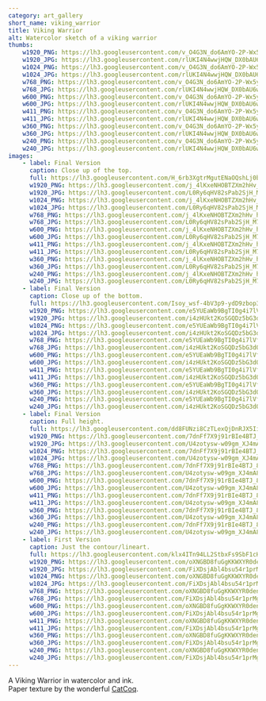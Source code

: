 ```yaml
---
category: art_gallery
short_name: viking_warrior
title: Viking Warrior
alt: Watercolor sketch of a viking warrior
thumbs:
    w1920_PNG: https://lh3.googleusercontent.com/v_O4G3N_do6AmYO-2P-Wx5yAzXn5f0CtxH3dLmB_wF_Y9H3LwVMk47w6xNmhRuEVGiifJWglCNfBNe6pO6b7yqCtBTgHFrkK3amuuufAyrP4TGi0sxrkvU0DYlm5S2iJrkxZoiqI8Q=w355
    w1920_JPG: https://lh3.googleusercontent.com/rlUKI4N4wwjHQW_DX0bAU6wUpcdls5TyCijEAH6d5-doKiUX-PT5zjHdsxuLbw9GpnjpGvqO6m_Edzf_O_OsCTRculAv4-I1nIGQZoUhwHX9pqnonEkBKLA1QXwKESVN9tDHvLXzmA=w355
    w1024_PNG: https://lh3.googleusercontent.com/v_O4G3N_do6AmYO-2P-Wx5yAzXn5f0CtxH3dLmB_wF_Y9H3LwVMk47w6xNmhRuEVGiifJWglCNfBNe6pO6b7yqCtBTgHFrkK3amuuufAyrP4TGi0sxrkvU0DYlm5S2iJrkxZoiqI8Q=w284
    w1024_JPG: https://lh3.googleusercontent.com/rlUKI4N4wwjHQW_DX0bAU6wUpcdls5TyCijEAH6d5-doKiUX-PT5zjHdsxuLbw9GpnjpGvqO6m_Edzf_O_OsCTRculAv4-I1nIGQZoUhwHX9pqnonEkBKLA1QXwKESVN9tDHvLXzmA=w284
    w768_PNG: https://lh3.googleusercontent.com/v_O4G3N_do6AmYO-2P-Wx5yAzXn5f0CtxH3dLmB_wF_Y9H3LwVMk47w6xNmhRuEVGiifJWglCNfBNe6pO6b7yqCtBTgHFrkK3amuuufAyrP4TGi0sxrkvU0DYlm5S2iJrkxZoiqI8Q=w213
    w768_JPG: https://lh3.googleusercontent.com/rlUKI4N4wwjHQW_DX0bAU6wUpcdls5TyCijEAH6d5-doKiUX-PT5zjHdsxuLbw9GpnjpGvqO6m_Edzf_O_OsCTRculAv4-I1nIGQZoUhwHX9pqnonEkBKLA1QXwKESVN9tDHvLXzmA=w213
    w600_PNG: https://lh3.googleusercontent.com/v_O4G3N_do6AmYO-2P-Wx5yAzXn5f0CtxH3dLmB_wF_Y9H3LwVMk47w6xNmhRuEVGiifJWglCNfBNe6pO6b7yqCtBTgHFrkK3amuuufAyrP4TGi0sxrkvU0DYlm5S2iJrkxZoiqI8Q=w166
    w600_JPG: https://lh3.googleusercontent.com/rlUKI4N4wwjHQW_DX0bAU6wUpcdls5TyCijEAH6d5-doKiUX-PT5zjHdsxuLbw9GpnjpGvqO6m_Edzf_O_OsCTRculAv4-I1nIGQZoUhwHX9pqnonEkBKLA1QXwKESVN9tDHvLXzmA=w166
    w411_PNG: https://lh3.googleusercontent.com/v_O4G3N_do6AmYO-2P-Wx5yAzXn5f0CtxH3dLmB_wF_Y9H3LwVMk47w6xNmhRuEVGiifJWglCNfBNe6pO6b7yqCtBTgHFrkK3amuuufAyrP4TGi0sxrkvU0DYlm5S2iJrkxZoiqI8Q=w114
    w411_JPG: https://lh3.googleusercontent.com/rlUKI4N4wwjHQW_DX0bAU6wUpcdls5TyCijEAH6d5-doKiUX-PT5zjHdsxuLbw9GpnjpGvqO6m_Edzf_O_OsCTRculAv4-I1nIGQZoUhwHX9pqnonEkBKLA1QXwKESVN9tDHvLXzmA=w114
    w360_PNG: https://lh3.googleusercontent.com/v_O4G3N_do6AmYO-2P-Wx5yAzXn5f0CtxH3dLmB_wF_Y9H3LwVMk47w6xNmhRuEVGiifJWglCNfBNe6pO6b7yqCtBTgHFrkK3amuuufAyrP4TGi0sxrkvU0DYlm5S2iJrkxZoiqI8Q=w100
    w360_JPG: https://lh3.googleusercontent.com/rlUKI4N4wwjHQW_DX0bAU6wUpcdls5TyCijEAH6d5-doKiUX-PT5zjHdsxuLbw9GpnjpGvqO6m_Edzf_O_OsCTRculAv4-I1nIGQZoUhwHX9pqnonEkBKLA1QXwKESVN9tDHvLXzmA=w100
    w240_PNG: https://lh3.googleusercontent.com/v_O4G3N_do6AmYO-2P-Wx5yAzXn5f0CtxH3dLmB_wF_Y9H3LwVMk47w6xNmhRuEVGiifJWglCNfBNe6pO6b7yqCtBTgHFrkK3amuuufAyrP4TGi0sxrkvU0DYlm5S2iJrkxZoiqI8Q=w66
    w240_JPG: https://lh3.googleusercontent.com/rlUKI4N4wwjHQW_DX0bAU6wUpcdls5TyCijEAH6d5-doKiUX-PT5zjHdsxuLbw9GpnjpGvqO6m_Edzf_O_OsCTRculAv4-I1nIGQZoUhwHX9pqnonEkBKLA1QXwKESVN9tDHvLXzmA=w66
images:
    - label: Final Version
      caption: Close up of the top.
      full: https://lh3.googleusercontent.com/H_6rb3XgtrMgutENaOQshLj0b59gTTEYijfDj-ZHudwawERkEDOM4sGZx9Qn2zxHB3yYht4yBfaNDB010OlEBxz4RSfIdYKoZUfS2_QbQ4qrFk13JZHcwsz96Htt42ixbMfaBAfEqA=w1080-h1080
      w1920_PNG: https://lh3.googleusercontent.com/j_4lKxeNHOBTZXm2hHv_hAaDEAqjsLVBphm1h3rKZ13L41Dlz5cN-IdLsQOQr_HO--7DtaDxwYT4I-Kqmm2hvzYiGa1eJaBZjzOYdJJ5XZKfeFSDb5TDYuVDLoCxj3I18-wnkJbk6w=w850
      w1920_JPG: https://lh3.googleusercontent.com/L0Ry6qHV82sPab2SjH_M7BpGU1v7Aiz5YGioWjjkP1ltkLmioXQl2S9pUUI-SWTgiIaCJ4FKuW-ZCzIIQ1iFiiRVDk44TFhgC0Iu5ubSKX__R2x_u41TxE4h4KocD5k5br95It8SIw=w850
      w1024_PNG: https://lh3.googleusercontent.com/j_4lKxeNHOBTZXm2hHv_hAaDEAqjsLVBphm1h3rKZ13L41Dlz5cN-IdLsQOQr_HO--7DtaDxwYT4I-Kqmm2hvzYiGa1eJaBZjzOYdJJ5XZKfeFSDb5TDYuVDLoCxj3I18-wnkJbk6w=w711
      w1024_JPG: https://lh3.googleusercontent.com/L0Ry6qHV82sPab2SjH_M7BpGU1v7Aiz5YGioWjjkP1ltkLmioXQl2S9pUUI-SWTgiIaCJ4FKuW-ZCzIIQ1iFiiRVDk44TFhgC0Iu5ubSKX__R2x_u41TxE4h4KocD5k5br95It8SIw=w711
      w768_PNG: https://lh3.googleusercontent.com/j_4lKxeNHOBTZXm2hHv_hAaDEAqjsLVBphm1h3rKZ13L41Dlz5cN-IdLsQOQr_HO--7DtaDxwYT4I-Kqmm2hvzYiGa1eJaBZjzOYdJJ5XZKfeFSDb5TDYuVDLoCxj3I18-wnkJbk6w=w533
      w768_JPG: https://lh3.googleusercontent.com/L0Ry6qHV82sPab2SjH_M7BpGU1v7Aiz5YGioWjjkP1ltkLmioXQl2S9pUUI-SWTgiIaCJ4FKuW-ZCzIIQ1iFiiRVDk44TFhgC0Iu5ubSKX__R2x_u41TxE4h4KocD5k5br95It8SIw=w533
      w600_PNG: https://lh3.googleusercontent.com/j_4lKxeNHOBTZXm2hHv_hAaDEAqjsLVBphm1h3rKZ13L41Dlz5cN-IdLsQOQr_HO--7DtaDxwYT4I-Kqmm2hvzYiGa1eJaBZjzOYdJJ5XZKfeFSDb5TDYuVDLoCxj3I18-wnkJbk6w=w416
      w600_JPG: https://lh3.googleusercontent.com/L0Ry6qHV82sPab2SjH_M7BpGU1v7Aiz5YGioWjjkP1ltkLmioXQl2S9pUUI-SWTgiIaCJ4FKuW-ZCzIIQ1iFiiRVDk44TFhgC0Iu5ubSKX__R2x_u41TxE4h4KocD5k5br95It8SIw=w416
      w411_PNG: https://lh3.googleusercontent.com/j_4lKxeNHOBTZXm2hHv_hAaDEAqjsLVBphm1h3rKZ13L41Dlz5cN-IdLsQOQr_HO--7DtaDxwYT4I-Kqmm2hvzYiGa1eJaBZjzOYdJJ5XZKfeFSDb5TDYuVDLoCxj3I18-wnkJbk6w=w285
      w411_JPG: https://lh3.googleusercontent.com/L0Ry6qHV82sPab2SjH_M7BpGU1v7Aiz5YGioWjjkP1ltkLmioXQl2S9pUUI-SWTgiIaCJ4FKuW-ZCzIIQ1iFiiRVDk44TFhgC0Iu5ubSKX__R2x_u41TxE4h4KocD5k5br95It8SIw=w285
      w360_PNG: https://lh3.googleusercontent.com/j_4lKxeNHOBTZXm2hHv_hAaDEAqjsLVBphm1h3rKZ13L41Dlz5cN-IdLsQOQr_HO--7DtaDxwYT4I-Kqmm2hvzYiGa1eJaBZjzOYdJJ5XZKfeFSDb5TDYuVDLoCxj3I18-wnkJbk6w=w250
      w360_JPG: https://lh3.googleusercontent.com/L0Ry6qHV82sPab2SjH_M7BpGU1v7Aiz5YGioWjjkP1ltkLmioXQl2S9pUUI-SWTgiIaCJ4FKuW-ZCzIIQ1iFiiRVDk44TFhgC0Iu5ubSKX__R2x_u41TxE4h4KocD5k5br95It8SIw=w250
      w240_PNG: https://lh3.googleusercontent.com/j_4lKxeNHOBTZXm2hHv_hAaDEAqjsLVBphm1h3rKZ13L41Dlz5cN-IdLsQOQr_HO--7DtaDxwYT4I-Kqmm2hvzYiGa1eJaBZjzOYdJJ5XZKfeFSDb5TDYuVDLoCxj3I18-wnkJbk6w=w166
      w240_JPG: https://lh3.googleusercontent.com/L0Ry6qHV82sPab2SjH_M7BpGU1v7Aiz5YGioWjjkP1ltkLmioXQl2S9pUUI-SWTgiIaCJ4FKuW-ZCzIIQ1iFiiRVDk44TFhgC0Iu5ubSKX__R2x_u41TxE4h4KocD5k5br95It8SIw=w166
    - label: Final Version
      caption: Close up of the bottom.
      full: https://lh3.googleusercontent.com/Isoy_wsf-4bV3p9-ydD9zbop394a8w8ursn8hljWmWbpEjEENcQ-4Yy265FGZH9xWwCYgYZn8jzGeE05AMif4jNml69SAD76YDIOi6xtSmSdNl-EEdSEUJ_LL_RZvrUKubusrZKr0w=w1080-h1080
      w1920_PNG: https://lh3.googleusercontent.com/e5YUEaWb9BgTI0g4i7lVfgYl6JYLN8MfxvD40BqwfsUIPIKiDvYICapZbd95CLlQQSU5KxYjUP6AFlZmi4HIsHXnM9aeTvvbImIguph3P1aG_y3E_FEHpM621Q47ms4PfoxxNL-aGQ=w850
      w1920_JPG: https://lh3.googleusercontent.com/i4zHUkt2KoSGQDz5bG3dO_zsC5b4emPjshAvjI4YGgcpRCX7nCHRavTK0cuLGWsjCyAo9SHpys1JrvGCgzAqidkJE3tmmj_PdoLMafLWaJ-yMUIsME-SVFyoK6Dw87tGBoambymZVg=w850
      w1024_PNG: https://lh3.googleusercontent.com/e5YUEaWb9BgTI0g4i7lVfgYl6JYLN8MfxvD40BqwfsUIPIKiDvYICapZbd95CLlQQSU5KxYjUP6AFlZmi4HIsHXnM9aeTvvbImIguph3P1aG_y3E_FEHpM621Q47ms4PfoxxNL-aGQ=w711
      w1024_JPG: https://lh3.googleusercontent.com/i4zHUkt2KoSGQDz5bG3dO_zsC5b4emPjshAvjI4YGgcpRCX7nCHRavTK0cuLGWsjCyAo9SHpys1JrvGCgzAqidkJE3tmmj_PdoLMafLWaJ-yMUIsME-SVFyoK6Dw87tGBoambymZVg=w711
      w768_PNG: https://lh3.googleusercontent.com/e5YUEaWb9BgTI0g4i7lVfgYl6JYLN8MfxvD40BqwfsUIPIKiDvYICapZbd95CLlQQSU5KxYjUP6AFlZmi4HIsHXnM9aeTvvbImIguph3P1aG_y3E_FEHpM621Q47ms4PfoxxNL-aGQ=w533
      w768_JPG: https://lh3.googleusercontent.com/i4zHUkt2KoSGQDz5bG3dO_zsC5b4emPjshAvjI4YGgcpRCX7nCHRavTK0cuLGWsjCyAo9SHpys1JrvGCgzAqidkJE3tmmj_PdoLMafLWaJ-yMUIsME-SVFyoK6Dw87tGBoambymZVg=w533
      w600_PNG: https://lh3.googleusercontent.com/e5YUEaWb9BgTI0g4i7lVfgYl6JYLN8MfxvD40BqwfsUIPIKiDvYICapZbd95CLlQQSU5KxYjUP6AFlZmi4HIsHXnM9aeTvvbImIguph3P1aG_y3E_FEHpM621Q47ms4PfoxxNL-aGQ=w416
      w600_JPG: https://lh3.googleusercontent.com/i4zHUkt2KoSGQDz5bG3dO_zsC5b4emPjshAvjI4YGgcpRCX7nCHRavTK0cuLGWsjCyAo9SHpys1JrvGCgzAqidkJE3tmmj_PdoLMafLWaJ-yMUIsME-SVFyoK6Dw87tGBoambymZVg=w416
      w411_PNG: https://lh3.googleusercontent.com/e5YUEaWb9BgTI0g4i7lVfgYl6JYLN8MfxvD40BqwfsUIPIKiDvYICapZbd95CLlQQSU5KxYjUP6AFlZmi4HIsHXnM9aeTvvbImIguph3P1aG_y3E_FEHpM621Q47ms4PfoxxNL-aGQ=w285
      w411_JPG: https://lh3.googleusercontent.com/i4zHUkt2KoSGQDz5bG3dO_zsC5b4emPjshAvjI4YGgcpRCX7nCHRavTK0cuLGWsjCyAo9SHpys1JrvGCgzAqidkJE3tmmj_PdoLMafLWaJ-yMUIsME-SVFyoK6Dw87tGBoambymZVg=w285
      w360_PNG: https://lh3.googleusercontent.com/e5YUEaWb9BgTI0g4i7lVfgYl6JYLN8MfxvD40BqwfsUIPIKiDvYICapZbd95CLlQQSU5KxYjUP6AFlZmi4HIsHXnM9aeTvvbImIguph3P1aG_y3E_FEHpM621Q47ms4PfoxxNL-aGQ=w250
      w360_JPG: https://lh3.googleusercontent.com/i4zHUkt2KoSGQDz5bG3dO_zsC5b4emPjshAvjI4YGgcpRCX7nCHRavTK0cuLGWsjCyAo9SHpys1JrvGCgzAqidkJE3tmmj_PdoLMafLWaJ-yMUIsME-SVFyoK6Dw87tGBoambymZVg=w250
      w240_PNG: https://lh3.googleusercontent.com/e5YUEaWb9BgTI0g4i7lVfgYl6JYLN8MfxvD40BqwfsUIPIKiDvYICapZbd95CLlQQSU5KxYjUP6AFlZmi4HIsHXnM9aeTvvbImIguph3P1aG_y3E_FEHpM621Q47ms4PfoxxNL-aGQ=w166
      w240_JPG: https://lh3.googleusercontent.com/i4zHUkt2KoSGQDz5bG3dO_zsC5b4emPjshAvjI4YGgcpRCX7nCHRavTK0cuLGWsjCyAo9SHpys1JrvGCgzAqidkJE3tmmj_PdoLMafLWaJ-yMUIsME-SVFyoK6Dw87tGBoambymZVg=w166
    - label: Final Version
      caption: Full height.
      full: https://lh3.googleusercontent.com/dd8FUNzi8CzTLexQjDnRJX5Ii8_hTck9Vlg0LSoPoICQ4ftDyk3-7sS5c_L5VX1t3Ej0OoHJeek7UKcb5hgf5vQ-dGIgXC2DbP0Jjqpg1xlPeAjZIdb9FIjmJaaBa57p7VqkwMzoDQ=w1080-h1080
      w1920_PNG: https://lh3.googleusercontent.com/7dnFf7X9j91rBIe4BTJ_8hENcN6mFCbe4k4FP0lSbayjfiiUm_7b9qra0fY_SkNbm3Uz_UvndyCDBqNZosrWDzNZtTmHyW1zxQDg-CyIYFFXvI5xz0u92vfaw7EFaLlbNGn3qJW4nw=w850
      w1920_JPG: https://lh3.googleusercontent.com/U4zotysw-w09gm_XJ4mA8MIReiQJXOdMNcxAgR5NNRjS6MSWbxM0yccLD3QnDNifP9oIeSQ9FNPIh6ybeFEuqlezK7_41QI-2XxbVXqFZ8rRmYjBfLP2vD8P7GEB9XWokPkFoLGwAg=w850
      w1024_PNG: https://lh3.googleusercontent.com/7dnFf7X9j91rBIe4BTJ_8hENcN6mFCbe4k4FP0lSbayjfiiUm_7b9qra0fY_SkNbm3Uz_UvndyCDBqNZosrWDzNZtTmHyW1zxQDg-CyIYFFXvI5xz0u92vfaw7EFaLlbNGn3qJW4nw=w711
      w1024_JPG: https://lh3.googleusercontent.com/U4zotysw-w09gm_XJ4mA8MIReiQJXOdMNcxAgR5NNRjS6MSWbxM0yccLD3QnDNifP9oIeSQ9FNPIh6ybeFEuqlezK7_41QI-2XxbVXqFZ8rRmYjBfLP2vD8P7GEB9XWokPkFoLGwAg=w711
      w768_PNG: https://lh3.googleusercontent.com/7dnFf7X9j91rBIe4BTJ_8hENcN6mFCbe4k4FP0lSbayjfiiUm_7b9qra0fY_SkNbm3Uz_UvndyCDBqNZosrWDzNZtTmHyW1zxQDg-CyIYFFXvI5xz0u92vfaw7EFaLlbNGn3qJW4nw=w533
      w768_JPG: https://lh3.googleusercontent.com/U4zotysw-w09gm_XJ4mA8MIReiQJXOdMNcxAgR5NNRjS6MSWbxM0yccLD3QnDNifP9oIeSQ9FNPIh6ybeFEuqlezK7_41QI-2XxbVXqFZ8rRmYjBfLP2vD8P7GEB9XWokPkFoLGwAg=w533
      w600_PNG: https://lh3.googleusercontent.com/7dnFf7X9j91rBIe4BTJ_8hENcN6mFCbe4k4FP0lSbayjfiiUm_7b9qra0fY_SkNbm3Uz_UvndyCDBqNZosrWDzNZtTmHyW1zxQDg-CyIYFFXvI5xz0u92vfaw7EFaLlbNGn3qJW4nw=w416
      w600_JPG: https://lh3.googleusercontent.com/U4zotysw-w09gm_XJ4mA8MIReiQJXOdMNcxAgR5NNRjS6MSWbxM0yccLD3QnDNifP9oIeSQ9FNPIh6ybeFEuqlezK7_41QI-2XxbVXqFZ8rRmYjBfLP2vD8P7GEB9XWokPkFoLGwAg=w416
      w411_PNG: https://lh3.googleusercontent.com/7dnFf7X9j91rBIe4BTJ_8hENcN6mFCbe4k4FP0lSbayjfiiUm_7b9qra0fY_SkNbm3Uz_UvndyCDBqNZosrWDzNZtTmHyW1zxQDg-CyIYFFXvI5xz0u92vfaw7EFaLlbNGn3qJW4nw=w285
      w411_JPG: https://lh3.googleusercontent.com/U4zotysw-w09gm_XJ4mA8MIReiQJXOdMNcxAgR5NNRjS6MSWbxM0yccLD3QnDNifP9oIeSQ9FNPIh6ybeFEuqlezK7_41QI-2XxbVXqFZ8rRmYjBfLP2vD8P7GEB9XWokPkFoLGwAg=w285
      w360_PNG: https://lh3.googleusercontent.com/7dnFf7X9j91rBIe4BTJ_8hENcN6mFCbe4k4FP0lSbayjfiiUm_7b9qra0fY_SkNbm3Uz_UvndyCDBqNZosrWDzNZtTmHyW1zxQDg-CyIYFFXvI5xz0u92vfaw7EFaLlbNGn3qJW4nw=w250
      w360_JPG: https://lh3.googleusercontent.com/U4zotysw-w09gm_XJ4mA8MIReiQJXOdMNcxAgR5NNRjS6MSWbxM0yccLD3QnDNifP9oIeSQ9FNPIh6ybeFEuqlezK7_41QI-2XxbVXqFZ8rRmYjBfLP2vD8P7GEB9XWokPkFoLGwAg=w250
      w240_PNG: https://lh3.googleusercontent.com/7dnFf7X9j91rBIe4BTJ_8hENcN6mFCbe4k4FP0lSbayjfiiUm_7b9qra0fY_SkNbm3Uz_UvndyCDBqNZosrWDzNZtTmHyW1zxQDg-CyIYFFXvI5xz0u92vfaw7EFaLlbNGn3qJW4nw=w166
      w240_JPG: https://lh3.googleusercontent.com/U4zotysw-w09gm_XJ4mA8MIReiQJXOdMNcxAgR5NNRjS6MSWbxM0yccLD3QnDNifP9oIeSQ9FNPIh6ybeFEuqlezK7_41QI-2XxbVXqFZ8rRmYjBfLP2vD8P7GEB9XWokPkFoLGwAg=w166
    - label: First Version
      caption: Just the contour/lineart.
      full: https://lh3.googleusercontent.com/klx4ITn94LL2StbxFs9SbF1cHB2c_FJWqYyvWOrxhQX50gjiajvSfVF1df2v1i5l7fT1s80Pos2M0xgUmoJoKKNHYO0gKDhBK_YLCLIv7zG2EXdxW54-4KEWTgZSUldC05KzsY1bzQ=w1080-h1080
      w1920_PNG: https://lh3.googleusercontent.com/oXNGBD8fuGgKKWXYR0denrUv0tMbg3KYSPOGv1sXRht1-GEmpAAVHzHeTWiBXVPzdGnjCnLf57MSA87RkCscyZUoKjurEn23uL-JoBvVMIIuMnEi2CQPYQJYB8qKvNRWkP29M7Fu_w=w850
      w1920_JPG: https://lh3.googleusercontent.com/FiXDsjAbl4bsu54r1prMgNUuNgc6zKQY3k8uSoA4aq_bUEQRpxUjXnHMBBXsEDozDu80typv8O3YumXXnL-7FhsTLBF6pU3mfm04idgMGU4qySrkSUeSPQDXkbCOw5dgnzATbpsrgg=w850
      w1024_PNG: https://lh3.googleusercontent.com/oXNGBD8fuGgKKWXYR0denrUv0tMbg3KYSPOGv1sXRht1-GEmpAAVHzHeTWiBXVPzdGnjCnLf57MSA87RkCscyZUoKjurEn23uL-JoBvVMIIuMnEi2CQPYQJYB8qKvNRWkP29M7Fu_w=w711
      w1024_JPG: https://lh3.googleusercontent.com/FiXDsjAbl4bsu54r1prMgNUuNgc6zKQY3k8uSoA4aq_bUEQRpxUjXnHMBBXsEDozDu80typv8O3YumXXnL-7FhsTLBF6pU3mfm04idgMGU4qySrkSUeSPQDXkbCOw5dgnzATbpsrgg=w711
      w768_PNG: https://lh3.googleusercontent.com/oXNGBD8fuGgKKWXYR0denrUv0tMbg3KYSPOGv1sXRht1-GEmpAAVHzHeTWiBXVPzdGnjCnLf57MSA87RkCscyZUoKjurEn23uL-JoBvVMIIuMnEi2CQPYQJYB8qKvNRWkP29M7Fu_w=w533
      w768_JPG: https://lh3.googleusercontent.com/FiXDsjAbl4bsu54r1prMgNUuNgc6zKQY3k8uSoA4aq_bUEQRpxUjXnHMBBXsEDozDu80typv8O3YumXXnL-7FhsTLBF6pU3mfm04idgMGU4qySrkSUeSPQDXkbCOw5dgnzATbpsrgg=w533
      w600_PNG: https://lh3.googleusercontent.com/oXNGBD8fuGgKKWXYR0denrUv0tMbg3KYSPOGv1sXRht1-GEmpAAVHzHeTWiBXVPzdGnjCnLf57MSA87RkCscyZUoKjurEn23uL-JoBvVMIIuMnEi2CQPYQJYB8qKvNRWkP29M7Fu_w=w416
      w600_JPG: https://lh3.googleusercontent.com/FiXDsjAbl4bsu54r1prMgNUuNgc6zKQY3k8uSoA4aq_bUEQRpxUjXnHMBBXsEDozDu80typv8O3YumXXnL-7FhsTLBF6pU3mfm04idgMGU4qySrkSUeSPQDXkbCOw5dgnzATbpsrgg=w416
      w411_PNG: https://lh3.googleusercontent.com/oXNGBD8fuGgKKWXYR0denrUv0tMbg3KYSPOGv1sXRht1-GEmpAAVHzHeTWiBXVPzdGnjCnLf57MSA87RkCscyZUoKjurEn23uL-JoBvVMIIuMnEi2CQPYQJYB8qKvNRWkP29M7Fu_w=w285
      w411_JPG: https://lh3.googleusercontent.com/FiXDsjAbl4bsu54r1prMgNUuNgc6zKQY3k8uSoA4aq_bUEQRpxUjXnHMBBXsEDozDu80typv8O3YumXXnL-7FhsTLBF6pU3mfm04idgMGU4qySrkSUeSPQDXkbCOw5dgnzATbpsrgg=w285
      w360_PNG: https://lh3.googleusercontent.com/oXNGBD8fuGgKKWXYR0denrUv0tMbg3KYSPOGv1sXRht1-GEmpAAVHzHeTWiBXVPzdGnjCnLf57MSA87RkCscyZUoKjurEn23uL-JoBvVMIIuMnEi2CQPYQJYB8qKvNRWkP29M7Fu_w=w250
      w360_JPG: https://lh3.googleusercontent.com/FiXDsjAbl4bsu54r1prMgNUuNgc6zKQY3k8uSoA4aq_bUEQRpxUjXnHMBBXsEDozDu80typv8O3YumXXnL-7FhsTLBF6pU3mfm04idgMGU4qySrkSUeSPQDXkbCOw5dgnzATbpsrgg=w250
      w240_PNG: https://lh3.googleusercontent.com/oXNGBD8fuGgKKWXYR0denrUv0tMbg3KYSPOGv1sXRht1-GEmpAAVHzHeTWiBXVPzdGnjCnLf57MSA87RkCscyZUoKjurEn23uL-JoBvVMIIuMnEi2CQPYQJYB8qKvNRWkP29M7Fu_w=w166
      w240_JPG: https://lh3.googleusercontent.com/FiXDsjAbl4bsu54r1prMgNUuNgc6zKQY3k8uSoA4aq_bUEQRpxUjXnHMBBXsEDozDu80typv8O3YumXXnL-7FhsTLBF6pU3mfm04idgMGU4qySrkSUeSPQDXkbCOw5dgnzATbpsrgg=w166
---
```


A Viking Warrior in watercolor and ink.  
Paper texture by the wonderful [CatCoq](https://www.instagram.com/catcoq/).
